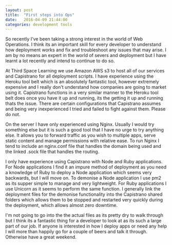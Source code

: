 ```yaml
---
layout: post
title:  "First steps into Ops"
date:   2016-04-09 21:44:00
categories: development tools
---
```

So recently I've been taking a strong interest in the world of Web Operations.  I think its an important skill for every developer to understand how deployment works and fix and troubleshoot any issues that may arise.  I am by no means an expert in the world of severs and deployment but I have learnt a lot recently and intend to continue to do so.

At Third Space Learning we use Amazon AWS s3 to host all of our services and Capistrano for all deployment scripts.  I have experience using the Heroku tool belt which is an absolutely fantastic tool, however extremely expensive and I really don't understand how companies are going to market using it.  Capistrano functions in a very similar manner to the Heroku tool belt does once you have it up and running, its the getting it up and running thats the issue.  There are certain configurations that Capistrano assumes and being very inexperienced I tried and failed to fight against them. Please do not.

On the server I have only experienced using Nginx. Usually I would try something else but it is such a good tool that I have no urge to try anything else.  It allows you to forward traffic as you wish to multiple apps, serve static content and manage permissions with relative ease.  To run Nginx I tend to include an nginx.conf file that handles the domain being used and the linked .sock file that handles the routing.

I only have experience using Capistrano with Node and Ruby applications.  For Node applications I find it an impure method of deployment as you need a knowledge of Ruby to deploy a Node application which seems very backwards, but I will move on.  To demonise a Node application I use pm2 as its supper simple to manage and very lightweight.  For Ruby applications I use Unicorn as it seems to perform the same function.  I generally link the deployment files for the demonise functionality into the Capistrano shared folders which allows them to be stopped and restarted very quickly during the deployment, which allows almost zero downtime.

I'm not going to go into the the actual files as its pretty dry to walk through but I think its a fantastic thing for a developer to look at as its such a large part of our job.  If anyone is interested in how I deploy apps or need any help I will more than happily go for a couple of beers and talk it through.  Otherwise have a great weekend.
